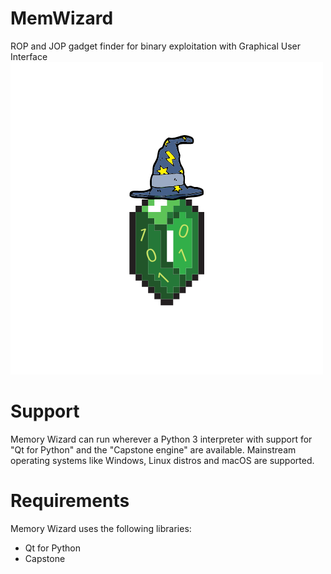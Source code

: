 

# MemWizard
 ROP and JOP gadget finder for binary exploitation with Graphical User Interface
 ![MemoryWizard logo](logo.png)


# Support
 Memory Wizard can run wherever a Python 3 interpreter with support for "Qt for Python" and the "Capstone engine" are available. Mainstream operating systems like Windows, Linux distros and macOS are supported.

# Requirements
 Memory Wizard uses the following libraries:
 * Qt for Python
 * Capstone
